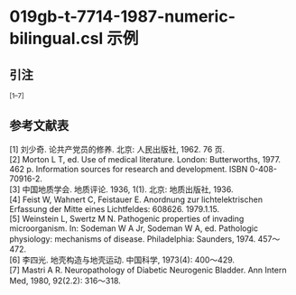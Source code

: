 # 019gb-t-7714-1987-numeric-bilingual.csl 示例

<!-- 此文件由脚本自动生成，请勿手动修改！ -->

## 引注

<sup>[1–7]</sup>

## 参考文献表

<div class="csl-bib-body second-field-align-flush">
  <div class="csl-entry">[1]	刘少奇. 论共产党员的修养. 北京: 人民出版社, 1962. 76 页.</div>
  <div class="csl-entry">[2]	Morton L T, ed. Use of medical literature. London: Butterworths, 1977. 462 p. Information sources for research and development. ISBN 0-408-70916-2.</div>
  <div class="csl-entry">[3]	中国地质学会. 地质评论. 1936, 1(1). 北京: 地质出版社, 1936.</div>
  <div class="csl-entry">[4]	Feist W, Wahnert C, Feistauer E. Anordnung zur lichtelektrischen Erfassung der Mitte eines Lichtfeldes: 608626. 1979.1.15.</div>
  <div class="csl-entry">[5]	Weinstein L, Swertz M N. Pathogenic properties of invading microorganism. In: Sodeman W A Jr, Sodeman W A, ed. Pathologic physiology: mechanisms of disease. Philadelphia: Saunders, 1974. 457～472.</div>
  <div class="csl-entry">[6]	李四光. 地壳构造与地壳运动. 中国科学, 1973(4): 400～429.</div>
  <div class="csl-entry">[7]	Mastri A R. Neuropathology of Diabetic Neurogenic Bladder. Ann Intern Med, 1980, 92(2.2): 316～318.</div>
</div>
